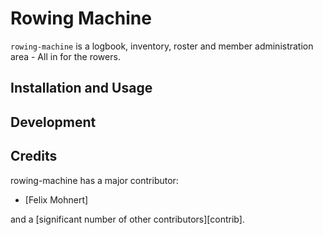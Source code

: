 # Rowing Machine

`rowing-machine` is a logbook, inventory, roster and member administration area - All in for the rowers.

## Installation and Usage



## Development


## Credits

rowing-machine has a major contributor:

<!-- feel free to make these link wherever you wish -->
* [Felix Mohnert]

and a [significant number of other contributors][contrib].

[bootstrap]: https://github.com/twbs/bootstrap
